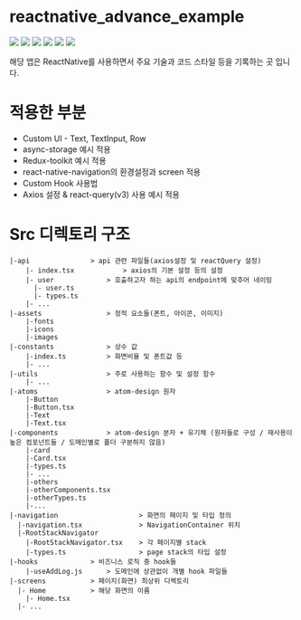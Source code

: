 # reactnative_advance_example

<img src="https://img.shields.io/badge/React-61DAFB?style=flat-square&logo=React&logoColor=black"/> <img src="https://img.shields.io/badge/React Native-61DAFB?style=flat-square&logo=React&logoColor=black"/> <img src="https://img.shields.io/badge/JavaScript-F7DF1E?style=flat-square&logo=javascript&logoColor=black"/> <img src="https://img.shields.io/badge/Typescript-3178C6?style=flat-square&logo=Typescript&logoColor=white"/> <img src="https://img.shields.io/badge/Android-3DDC84?style=flat-square&logo=android&logoColor=white"/> <img src="https://img.shields.io/badge/Xcode-147EFB?style=flat-square&logo=Xcode&logoColor=white"/>

해당 앱은 ReactNative를 사용하면서 주요 기술과 코드 스타일 등을 기록하는 곳 입니다.

# 적용한 부분
- Custom UI - Text, TextInput, Row 
- async-storage 예시 적용
- Redux-toolkit 예시 적용
- react-native-navigation의 환경설정과 screen 적용
- Custom Hook 사용법
- Axios 설정 & react-query(v3) 사용 예시 적용

# Src 디렉토리 구조

```
|-api 				> api 관련 파일들(axios설정 및 reactQuery 설정)
	|- index.tsx			> axios의 기본 설정 등의 설정
	|- user				> 호출하고자 하는 api의 endpoint에 맞추어 네이밍
	  |- user.ts
	  |- types.ts
	|- ...
|-assets				> 정적 요소들(폰트, 아이콘, 이미지)
	|-fonts
	|-icons
	|-images
|-constants				> 상수 값
	|-index.ts			> 화면비율 및 폰트값 등
  	|- ...
|-utils					> 주로 사용하는 함수 및 설정 함수
	|- ...
|-atoms					> atom-design 원자
	|-Button
    |-Button.tsx
	|-Text
  	|-Text.tsx
|-components			> atom-design 분자 + 유기체 (원자들로 구성 / 재사용이 높은 컴포넌트들 / 도메인별로 폴더 구분하지 않음)
	|-card
  	|-Card.tsx
  	|-types.ts
  	|- ...
	|-others
  	|-otherComponents.tsx
   	|-otherTypes.ts
  	|-...
|-navigation                    > 화면의 페이지 및 타입 정의
  |-navigation.tsx              > NavigationContainer 위치
  |-RootStackNavigator
    |-RootStackNavigator.tsx    > 각 페이지별 stack
    |-types.ts                  > page stack의 타입 설정
|-hooks				> 비즈니스 로직 중 hook들
	|-useAddLog.js		> 도메인에 상관없이 개별 hook 파일들
|-screens			> 페이지(화면) 최상위 디렉토리
  |- Home			> 해당 화면의 이름
    |- Home.tsx
  |- ...
```
